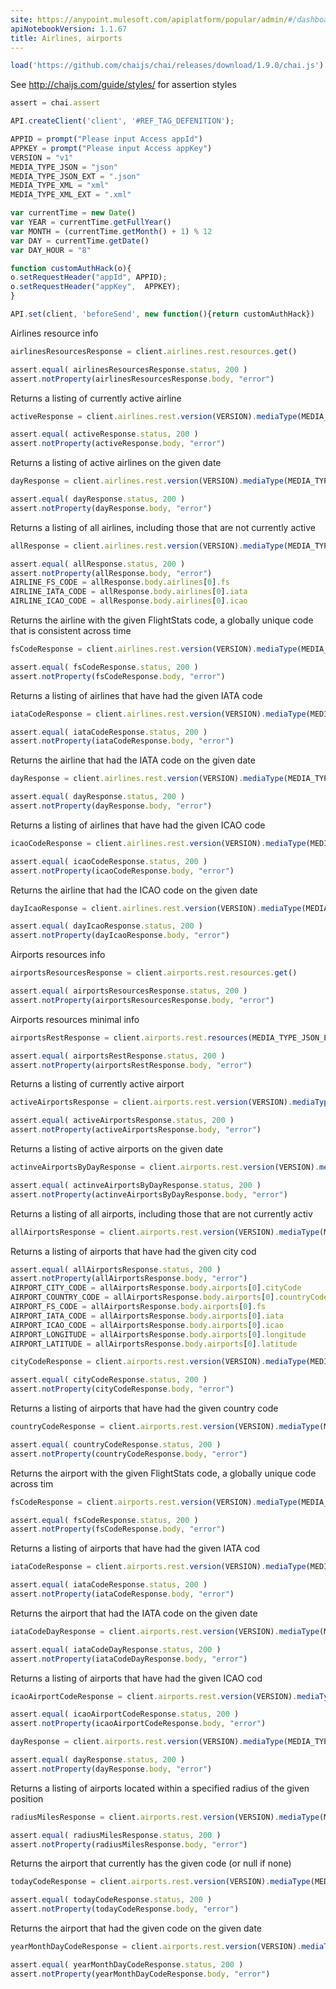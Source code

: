 ```yaml
---
site: https://anypoint.mulesoft.com/apiplatform/popular/admin/#/dashboard/apis/18801/versions/20074/portal/pages/33597/edit
apiNotebookVersion: 1.1.67
title: Airlines, airports
---
```


```javascript
load('https://github.com/chaijs/chai/releases/download/1.9.0/chai.js')
```

See http://chaijs.com/guide/styles/ for assertion styles

```javascript
assert = chai.assert
```

```javascript
API.createClient('client', '#REF_TAG_DEFENITION');
```

```javascript
APPID = prompt("Please input Access appId")
APPKEY = prompt("Please input Access appKey")
VERSION = "v1"
MEDIA_TYPE_JSON = "json"
MEDIA_TYPE_JSON_EXT = ".json"
MEDIA_TYPE_XML = "xml"
MEDIA_TYPE_XML_EXT = ".xml"
```

```javascript
var currentTime = new Date()
var YEAR = currentTime.getFullYear()
var MONTH = (currentTime.getMonth() + 1) % 12
var DAY = currentTime.getDate()
var DAY_HOUR = "8"
```

```javascript
function customAuthHack(o){
o.setRequestHeader("appId", APPID);
o.setRequestHeader("appKey",  APPKEY);
}
```

```javascript
API.set(client, 'beforeSend', new function(){return customAuthHack})
```

Airlines resource info

```javascript
airlinesResourcesResponse = client.airlines.rest.resources.get()
```

```javascript
assert.equal( airlinesResourcesResponse.status, 200 )
assert.notProperty(airlinesResourcesResponse.body, "error")
```

Returns a listing of currently active airline

```javascript
activeResponse = client.airlines.rest.version(VERSION).mediaType(MEDIA_TYPE_JSON).active.get()
```

```javascript
assert.equal( activeResponse.status, 200 )
assert.notProperty(activeResponse.body, "error")
```

Returns a listing of active airlines on the given date

```javascript
dayResponse = client.airlines.rest.version(VERSION).mediaType(MEDIA_TYPE_JSON).active.year(YEAR).month(MONTH).day(DAY).get()
```

```javascript
assert.equal( dayResponse.status, 200 )
assert.notProperty(dayResponse.body, "error")
```

Returns a listing of all airlines, including those that are not currently active

```javascript
allResponse = client.airlines.rest.version(VERSION).mediaType(MEDIA_TYPE_JSON).all.get()
```

```javascript
assert.equal( allResponse.status, 200 )
assert.notProperty(allResponse.body, "error")
AIRLINE_FS_CODE = allResponse.body.airlines[0].fs 
AIRLINE_IATA_CODE = allResponse.body.airlines[0].iata 
AIRLINE_ICAO_CODE = allResponse.body.airlines[0].icao
```

Returns the airline with the given FlightStats code, a globally unique code that is consistent across time

```javascript
fsCodeResponse = client.airlines.rest.version(VERSION).mediaType(MEDIA_TYPE_JSON).fs.code(AIRLINE_FS_CODE).get()
```

```javascript
assert.equal( fsCodeResponse.status, 200 )
assert.notProperty(fsCodeResponse.body, "error")
```

Returns a listing of airlines that have had the given IATA code

```javascript
iataCodeResponse = client.airlines.rest.version(VERSION).mediaType(MEDIA_TYPE_JSON).iata.iataCode(AIRLINE_IATA_CODE).get()
```

```javascript
assert.equal( iataCodeResponse.status, 200 )
assert.notProperty(iataCodeResponse.body, "error")
```

Returns the airline that had the IATA code on the given date

```javascript
dayResponse = client.airlines.rest.version(VERSION).mediaType(MEDIA_TYPE_JSON).iata.iataCode(AIRLINE_IATA_CODE).year(YEAR).month(MONTH).day(DAY).get()
```

```javascript
assert.equal( dayResponse.status, 200 )
assert.notProperty(dayResponse.body, "error")
```

Returns a listing of airlines that have had the given ICAO code

```javascript
icaoCodeResponse = client.airlines.rest.version(VERSION).mediaType(MEDIA_TYPE_JSON).icao.icaoCode(AIRLINE_ICAO_CODE).get()
```

```javascript
assert.equal( icaoCodeResponse.status, 200 )
assert.notProperty(icaoCodeResponse.body, "error")
```

Returns the airline that had the ICAO code on the given date

```javascript
dayIcaoResponse = client.airlines.rest.version(VERSION).mediaType(MEDIA_TYPE_JSON).icao.icaoCode(AIRLINE_ICAO_CODE).year(YEAR).month(MONTH).day(DAY).get()
```

```javascript
assert.equal( dayIcaoResponse.status, 200 )
assert.notProperty(dayIcaoResponse.body, "error")
```

Airports resources info

```javascript
airportsResourcesResponse = client.airports.rest.resources.get()
```

```javascript
assert.equal( airportsResourcesResponse.status, 200 )
assert.notProperty(airportsResourcesResponse.body, "error")
```

Airports resources minimal info

```javascript
airportsRestResponse = client.airports.rest.resources(MEDIA_TYPE_JSON_EXT).get()
```

```javascript
assert.equal( airportsRestResponse.status, 200 )
assert.notProperty(airportsRestResponse.body, "error")
```

Returns a listing of currently active airport

```javascript
activeAirportsResponse = client.airports.rest.version(VERSION).mediaType(MEDIA_TYPE_JSON).active.get()
```

```javascript
assert.equal( activeAirportsResponse.status, 200 )
assert.notProperty(activeAirportsResponse.body, "error")
```

Returns a listing of active airports on the given date

```javascript
actinveAirportsByDayResponse = client.airports.rest.version(VERSION).mediaType(MEDIA_TYPE_JSON).active.year(YEAR).month(MONTH).day(DAY).get()
```

```javascript
assert.equal( actinveAirportsByDayResponse.status, 200 )
assert.notProperty(actinveAirportsByDayResponse.body, "error")
```

Returns a listing of all airports, including those that are not currently activ

```javascript
allAirportsResponse = client.airports.rest.version(VERSION).mediaType(MEDIA_TYPE_JSON).all.get()
```

Returns a listing of airports that have had the given city cod

```javascript
assert.equal( allAirportsResponse.status, 200 )
assert.notProperty(allAirportsResponse.body, "error")
AIRPORT_CITY_CODE = allAirportsResponse.body.airports[0].cityCode
AIRPORT_COUNTRY_CODE = allAirportsResponse.body.airports[0].countryCode
AIRPORT_FS_CODE = allAirportsResponse.body.airports[0].fs
AIRPORT_IATA_CODE = allAirportsResponse.body.airports[0].iata
AIRPORT_ICAO_CODE = allAirportsResponse.body.airports[0].icao
AIRPORT_LONGITUDE = allAirportsResponse.body.airports[0].longitude
AIRPORT_LATITUDE = allAirportsResponse.body.airports[0].latitude
```

```javascript
cityCodeResponse = client.airports.rest.version(VERSION).mediaType(MEDIA_TYPE_JSON).cityCode.cityCode(AIRPORT_CITY_CODE).get()
```

```javascript
assert.equal( cityCodeResponse.status, 200 )
assert.notProperty(cityCodeResponse.body, "error")
```

Returns a listing of airports that have had the given country code

```javascript
countryCodeResponse = client.airports.rest.version(VERSION).mediaType(MEDIA_TYPE_JSON).countryCode.countryCode(AIRPORT_COUNTRY_CODE).get()
```

```javascript
assert.equal( countryCodeResponse.status, 200 )
assert.notProperty(countryCodeResponse.body, "error")
```

Returns the airport with the given FlightStats code, a globally unique code across tim

```javascript
fsCodeResponse = client.airports.rest.version(VERSION).mediaType(MEDIA_TYPE_JSON).fs.code(AIRPORT_FS_CODE).get()
```

```javascript
assert.equal( fsCodeResponse.status, 200 )
assert.notProperty(fsCodeResponse.body, "error")
```

Returns a listing of airports that have had the given IATA cod

```javascript
iataCodeResponse = client.airports.rest.version(VERSION).mediaType(MEDIA_TYPE_JSON).iata.iataCode(AIRPORT_IATA_CODE).get()
```

```javascript
assert.equal( iataCodeResponse.status, 200 )
assert.notProperty(iataCodeResponse.body, "error")
```

Returns the airport that had the IATA code on the given date

```javascript
iataCodeDayResponse = client.airports.rest.version(VERSION).mediaType(MEDIA_TYPE_JSON).iata.iataCode(AIRPORT_IATA_CODE).year(YEAR).month(MONTH).day(DAY).get()
```

```javascript
assert.equal( iataCodeDayResponse.status, 200 )
assert.notProperty(iataCodeDayResponse.body, "error")
```

Returns a listing of airports that have had the given ICAO cod

```javascript
icaoAirportCodeResponse = client.airports.rest.version(VERSION).mediaType(MEDIA_TYPE_JSON).icao.icaoCode(AIRPORT_ICAO_CODE).get()
```

```javascript
assert.equal( icaoAirportCodeResponse.status, 200 )
assert.notProperty(icaoAirportCodeResponse.body, "error")
```

```javascript
dayResponse = client.airports.rest.version(VERSION).mediaType(MEDIA_TYPE_JSON).icao.icaoCode(AIRPORT_ICAO_CODE).year(YEAR).month(MONTH).day(DAY).get()
```

```javascript
assert.equal( dayResponse.status, 200 )
assert.notProperty(dayResponse.body, "error")
```

Returns a listing of airports located within a specified radius of the given position

```javascript
radiusMilesResponse = client.airports.rest.version(VERSION).mediaType(MEDIA_TYPE_JSON).withinRadius.longitude(AIRPORT_LONGITUDE).latitude(AIRPORT_LATITUDE).radiusMiles("50").get()
```

```javascript
assert.equal( radiusMilesResponse.status, 200 )
assert.notProperty(radiusMilesResponse.body, "error")
```

Returns the airport that currently has the given code (or null if none)

```javascript
todayCodeResponse = client.airports.rest.version(VERSION).mediaType(MEDIA_TYPE_XML).code("PDX").today.get()
```

```javascript
assert.equal( todayCodeResponse.status, 200 )
assert.notProperty(todayCodeResponse.body, "error")
```

Returns the airport that had the given code on the given date

```javascript
yearMonthDayCodeResponse = client.airports.rest.version(VERSION).mediaType(MEDIA_TYPE_JSON).code("PDX").year(YEAR).month(MONTH).day(DAY).get()
```

```javascript
assert.equal( yearMonthDayCodeResponse.status, 200 )
assert.notProperty(yearMonthDayCodeResponse.body, "error")
```